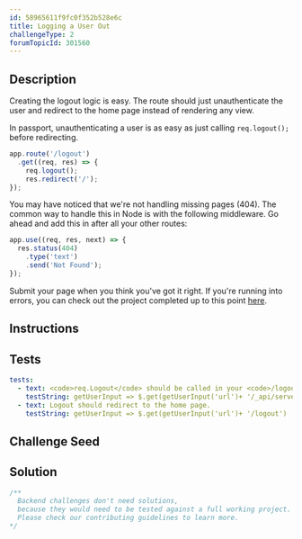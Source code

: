 ```yaml
---
id: 58965611f9fc0f352b528e6c
title: Logging a User Out
challengeType: 2
forumTopicId: 301560
---
```


## Description

<section id='description'>

Creating the logout logic is easy. The route should just unauthenticate the user and redirect to the home page instead of rendering any view.

In passport, unauthenticating a user is as easy as just calling `req.logout();` before redirecting.

```js
app.route('/logout')
  .get((req, res) => {
    req.logout();
    res.redirect('/');
});
```

You may have noticed that we're not handling missing pages (404). The common way to handle this in Node is with the following middleware. Go ahead and add this in after all your other routes:

```js
app.use((req, res, next) => {
  res.status(404)
    .type('text')
    .send('Not Found');
});
```

Submit your page when you think you've got it right. If you're running into errors, you can check out the project completed up to this point [here](https://gist.github.com/camperbot/c3eeb8a3ebf855e021fd0c044095a23b).

</section>

## Instructions

<section id='instructions'>

</section>

## Tests

<section id='tests'>

```yml
tests:
  - text: <code>req.Logout</code> should be called in your <code>/logout</code> route.
    testString: getUserInput => $.get(getUserInput('url')+ '/_api/server.js') .then(data => { assert.match(data, /req.logout/gi, 'You should be calling req.logout() in your /logout route'); }, xhr => { throw new Error(xhr.statusText); })
  - text: Logout should redirect to the home page.
    testString: getUserInput => $.get(getUserInput('url')+ '/logout') .then(data => { assert.match(data, /Home page/gi, 'When a user logs out they should be redirected to the homepage'); }, xhr => { throw new Error(xhr.statusText); })

```

</section>

## Challenge Seed

<section id='challengeSeed'>

</section>

## Solution

<section id='solution'>

```js
/**
  Backend challenges don't need solutions, 
  because they would need to be tested against a full working project. 
  Please check our contributing guidelines to learn more.
*/
```

</section>
